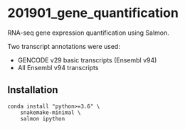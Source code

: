 # 201901_gene_quantification
RNA-seq gene expression quantification using Salmon.

Two transcript annotations were used:
- GENCODE v29 basic transcripts (Ensembl v94)
- All Ensembl v94 transcripts


## Installation

    conda install "python>=3.6" \
        snakemake-minimal \
        salmon ipython
